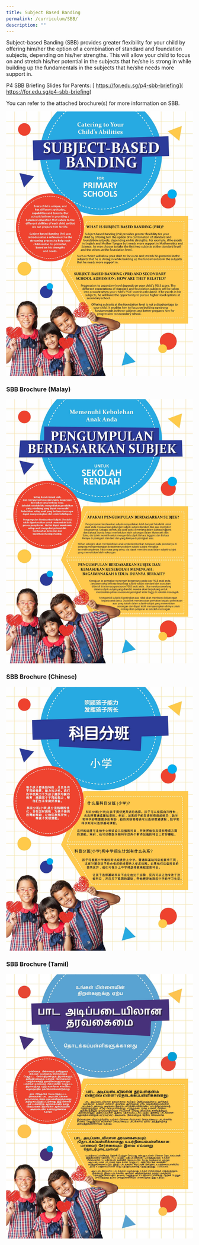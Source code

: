 ```yaml
---
title: Subject Based Banding
permalink: /curriculum/SBB/
description: ""
---
```

Subject-based Banding (SBB) provides greater flexibility for your child by offering him/her the option of a combination of standard and foundation subjects, depending on his/her strengths. This will allow your child to focus on and stretch his/her potential in the subjects that he/she is strong in while building up the fundamentals in the subjects that he/she needs more support in.

P4 SBB Briefing Slides for Parents: [ https://for.edu.sg/p4-sbb-briefing]( https://for.edu.sg/p4-sbb-briefing)


You can refer to the attached brochure(s) for more information on SBB.


![](/images/SBB.jpg)

### **SBB Brochure (Malay)**

![](/images/SBB%20malay.jpg)

### **SBB Brochure (Chinese)**

![](/images/SBB%20Chinese.jpg)

### **SBB Brochure (Tamil)**

![](/images/SBB%20Tamil.jpg)